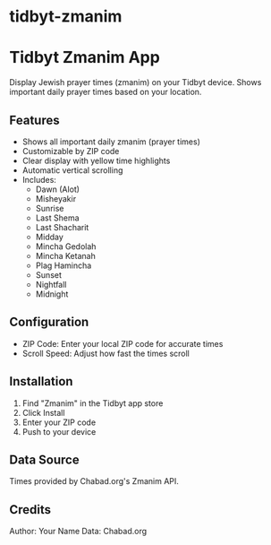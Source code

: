 # tidbyt-zmanim
# Tidbyt Zmanim App

Display Jewish prayer times (zmanim) on your Tidbyt device. Shows important daily prayer times based on your location.

## Features
- Shows all important daily zmanim (prayer times)
- Customizable by ZIP code
- Clear display with yellow time highlights
- Automatic vertical scrolling
- Includes:
  - Dawn (Alot)
  - Misheyakir
  - Sunrise
  - Last Shema
  - Last Shacharit
  - Midday
  - Mincha Gedolah
  - Mincha Ketanah
  - Plag Hamincha
  - Sunset
  - Nightfall
  - Midnight

## Configuration
- ZIP Code: Enter your local ZIP code for accurate times
- Scroll Speed: Adjust how fast the times scroll

## Installation
1. Find "Zmanim" in the Tidbyt app store
2. Click Install
3. Enter your ZIP code
4. Push to your device

## Data Source
Times provided by Chabad.org's Zmanim API.

## Credits
Author: Your Name
Data: Chabad.org
